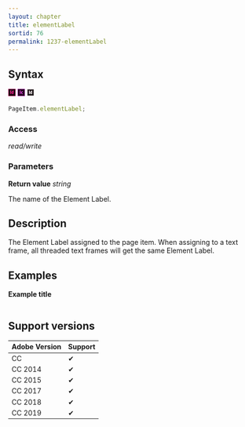```yaml
---
layout: chapter
title: elementLabel
sortid: 76
permalink: 1237-elementLabel
---
```

## Syntax

![](../../images/indesign.png "InDesign") ![](../../images/incopy.png "InCopy") ![](../../images/indesignserver.png "InDesign Server")
```javascript
PageItem.elementLabel;
```

### Access

*read/write*

### Parameters

**Return value** *string*

The name of the Element Label.

## Description

The Element Label assigned to the page item. When assigning to
a text frame, all threaded text frames will get the same Element
Label.

## Examples

**Example title**

```javascript
```

## Support versions

| Adobe Version | Support |
|---------------|---------|
| CC            | ✔       |
| CC 2014       | ✔       |
| CC 2015       | ✔       |
| CC 2017       | ✔       |
| CC 2018       | ✔       |
| CC 2019       | ✔       |